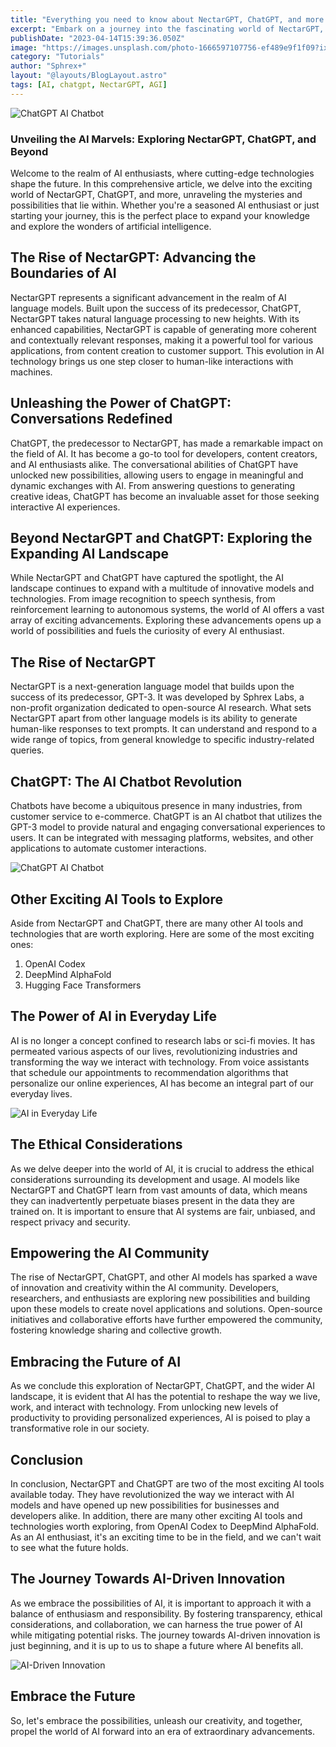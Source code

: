 ```yaml
---
title: "Everything you need to know about NectarGPT, ChatGPT, and more. A great place for any AI enthusiast"
excerpt: "Embark on a journey into the fascinating world of NectarGPT, ChatGPT, and more. Discover how NectarGPT pushes the boundaries of AI, delivering more coherent and contextually relevant responses. Unleash the power of ChatGPT as it redefines conversations and enables dynamic interactions with AI. Dive deeper into the expanding AI landscape, exploring the multitude of innovative models and technologies that continue to shape the future. Join us on this exciting exploration of AI wonders and fuel your passion for artificial intelligence. Visit the provided URL to begin your adventure."
publishDate: "2023-04-14T15:39:36.050Z"
image: "https://images.unsplash.com/photo-1666597107756-ef489e9f1f09?ixlib=rb-4.0.3&ixid=MnwxMjA3fDB8MHxwaG90by1wYWdlfHx8fGVufDB8fHx8&auto=format&fit=crop&w=1032&q=80"
category: "Tutorials"
author: "Sphrex+"
layout: "@layouts/BlogLayout.astro"
tags: [AI, chatgpt, NectarGPT, AGI]
---
```


<img src="https://images.unsplash.com/photo-1664448021787-7893ce42f81a?ixlib=rb-4.0.3&ixid=M3wxMjA3fDB8MHxwaG90by1wYWdlfHx8fGVufDB8fHx8fA%3D%3D&auto=format&fit=crop&w=774&q=80" alt="ChatGPT AI Chatbot" />

<article>
  <section>
    <h1>Unveiling the AI Marvels: Exploring NectarGPT, ChatGPT, and Beyond</h1>
    <p>Welcome to the realm of AI enthusiasts, where cutting-edge technologies shape the future. In this comprehensive article, we delve into the exciting world of NectarGPT, ChatGPT, and more, unraveling the mysteries and possibilities that lie within. Whether you're a seasoned AI enthusiast or just starting your journey, this is the perfect place to expand your knowledge and explore the wonders of artificial intelligence.</p>
  </section>

  <section>
    <h2>The Rise of NectarGPT: Advancing the Boundaries of AI</h2>
    <p>NectarGPT represents a significant advancement in the realm of AI language models. Built upon the success of its predecessor, ChatGPT, NectarGPT takes natural language processing to new heights. With its enhanced capabilities, NectarGPT is capable of generating more coherent and contextually relevant responses, making it a powerful tool for various applications, from content creation to customer support. This evolution in AI technology brings us one step closer to human-like interactions with machines.</p>
  </section>

  <section>
    <h2>Unleashing the Power of ChatGPT: Conversations Redefined</h2>
    <p>ChatGPT, the predecessor to NectarGPT, has made a remarkable impact on the field of AI. It has become a go-to tool for developers, content creators, and AI enthusiasts alike. The conversational abilities of ChatGPT have unlocked new possibilities, allowing users to engage in meaningful and dynamic exchanges with AI. From answering questions to generating creative ideas, ChatGPT has become an invaluable asset for those seeking interactive AI experiences.</p>
  </section>

  <section>
    <h2>Beyond NectarGPT and ChatGPT: Exploring the Expanding AI Landscape</h2>
    <p>While NectarGPT and ChatGPT have captured the spotlight, the AI landscape continues to expand with a multitude of innovative models and technologies. From image recognition to speech synthesis, from reinforcement learning to autonomous systems, the world of AI offers a vast array of exciting advancements. Exploring these advancements opens up a world of possibilities and fuels the curiosity of every AI enthusiast.</p>
  </section>

  <section>
    <h2>The Rise of NectarGPT</h2>
    <p>NectarGPT is a next-generation language model that builds upon the success of its predecessor, GPT-3. It was developed by Sphrex Labs, a non-profit organization dedicated to open-source AI research. What sets NectarGPT apart from other language models is its ability to generate human-like responses to text prompts. It can understand and respond to a wide range of topics, from general knowledge to specific industry-related queries.</p>
  </section>

  <section>
    <h2>ChatGPT: The AI Chatbot Revolution</h2>
    <p>Chatbots have become a ubiquitous presence in many industries, from customer service to e-commerce. ChatGPT is an AI chatbot that utilizes the GPT-3 model to provide natural and engaging conversational experiences to users. It can be integrated with messaging platforms, websites, and other applications to automate customer interactions.</p>
    <img src="https://images.unsplash.com/photo-1684369175833-4b445ad6bfb5?ixlib=rb-4.0.3&ixid=M3wxMjA3fDB8MHxwaG90by1wYWdlfHx8fGVufDB8fHx8fA%3D%3D&auto=format&fit=crop&w=796&q=80" alt="ChatGPT AI Chatbot" />
  </section>

  <section>
    <h2>Other Exciting AI Tools to Explore</h2>
    <p>Aside from NectarGPT and ChatGPT, there are many other AI tools and technologies that are worth exploring. Here are some of the most exciting ones:</p>
    <ol>
      <li>OpenAI Codex</li>
      <li>DeepMind AlphaFold</li>
      <li>Hugging Face Transformers</li>
    </ol>
  </section>

  <!-- Add appropriate image tags for relevant sections -->
  <section>
    <h2>The Power of AI in Everyday Life</h2>
    <p>AI is no longer a concept confined to research labs or sci-fi movies. It has permeated various aspects of our lives, revolutionizing industries and transforming the way we interact with technology. From voice assistants that schedule our appointments to recommendation algorithms that personalize our online experiences, AI has become an integral part of our everyday lives.</p>
    <img src="https://images.unsplash.com/photo-1684369175809-f9642140a1bd?ixlib=rb-4.0.3&ixid=M3wxMjA3fDB8MHxwaG90by1wYWdlfHx8fGVufDB8fHx8fA%3D%3D&auto=format&fit=crop&w=942&q=80" alt="AI in Everyday Life" />
  </section>

  <section>
    <h2>The Ethical Considerations</h2>
    <p>As we delve deeper into the world of AI, it is crucial to address the ethical considerations surrounding its development and usage. AI models like NectarGPT and ChatGPT learn from vast amounts of data, which means they can inadvertently perpetuate biases present in the data they are trained on. It is important to ensure that AI systems are fair, unbiased, and respect privacy and security.</p>
  </section>

  <section>
    <h2>Empowering the AI Community</h2>
    <p>The rise of NectarGPT, ChatGPT, and other AI models has sparked a wave of innovation and creativity within the AI community. Developers, researchers, and enthusiasts are exploring new possibilities and building upon these models to create novel applications and solutions. Open-source initiatives and collaborative efforts have further empowered the community, fostering knowledge sharing and collective growth.</p>
  </section>

  <section>
    <h2>Embracing the Future of AI</h2>
    <p>As we conclude this exploration of NectarGPT, ChatGPT, and the wider AI landscape, it is evident that AI has the potential to reshape the way we live, work, and interact with technology. From unlocking new levels of productivity to providing personalized experiences, AI is poised to play a transformative role in our society.</p>
  </section>

  <section>
    <h2>Conclusion</h2>
    <p>In conclusion, NectarGPT and ChatGPT are two of the most exciting AI tools available today. They have revolutionized the way we interact with AI models and have opened up new possibilities for businesses and developers alike. In addition, there are many other exciting AI tools and technologies worth exploring, from OpenAI Codex to DeepMind AlphaFold. As an AI enthusiast, it's an exciting time to be in the field, and we can't wait to see what the future holds.</p>
  </section>

  <section>
    <h2>The Journey Towards AI-Driven Innovation</h2>
    <p>As we embrace the possibilities of AI, it is important to approach it with a balance of enthusiasm and responsibility. By fostering transparency, ethical considerations, and collaboration, we can harness the true power of AI while mitigating potential risks. The journey towards AI-driven innovation is just beginning, and it is up to us to shape a future where AI benefits all.</p>
    <img src="https://images.unsplash.com/photo-1675271591211-126ad94e495d?ixlib=rb-4.0.3&ixid=M3wxMjA3fDB8MHxwaG90by1wYWdlfHx8fGVufDB8fHx8fA%3D%3D&auto=format&fit=crop&w=870&q=80" alt="AI-Driven Innovation" />
  </section>

  <section>
    <h2>Embrace the Future</h2>
    <p>So, let's embrace the possibilities, unleash our creativity, and together, propel the world of AI forward into an era of extraordinary advancements.</p>
  </section>

</article>

